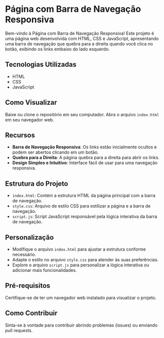 # Página com Barra de Navegação Responsiva

Bem-vindo à Página com Barra de Navegação Responsiva! Este projeto é uma página web desenvolvida com HTML, CSS e JavaScript, apresentando uma barra de navegação que quebra para a direita quando você clica no botão, exibindo os links embaixo do lado esquerdo.

## Tecnologias Utilizadas

- HTML
- CSS
- JavaScript

## Como Visualizar

Baixe ou clone o repositório em seu computador.
Abra o arquivo `index.html` em seu navegador web.

## Recursos

- **Barra de Navegação Responsiva**: Os links estão inicialmente ocultos e podem ser abertos clicando em um botão.
- **Quebra para a Direita**: A página quebra para a direita para abrir os links.
- **Design Simples e Intuitivo**: Interface fácil de usar para uma navegação responsiva.

## Estrutura do Projeto

- `index.html`: Contém a estrutura HTML da página principal com a barra de navegação.
- `style.css`: Arquivo de estilo CSS para estilizar a página e a barra de navegação.
- `script.js`: Script JavaScript responsável pela lógica interativa da barra de navegação.

## Personalização

- Modifique o arquivo `index.html` para ajustar a estrutura conforme necessário.
- Adapte o estilo no arquivo `style.css` para atender às suas preferências.
- Explore o arquivo `script.js` para personalizar a lógica interativa ou adicionar mais funcionalidades.

## Pré-requisitos

Certifique-se de ter um navegador web instalado para visualizar o projeto.

## Como Contribuir

Sinta-se à vontade para contribuir abrindo problemas (issues) ou enviando pull requests.